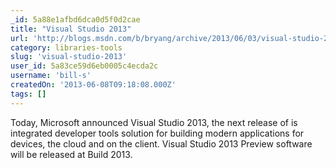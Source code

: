 ```yaml
---
_id: 5a88e1afbd6dca0d5f0d2cae
title: "Visual Studio 2013"
url: 'http://blogs.msdn.com/b/bryang/archive/2013/06/03/visual-studio-2013.aspx'
category: libraries-tools
slug: 'visual-studio-2013'
user_id: 5a83ce59d6eb0005c4ecda2c
username: 'bill-s'
createdOn: '2013-06-08T09:18:08.000Z'
tags: []
---
```


Today, Microsoft announced Visual Studio 2013, the next release of is integrated developer tools solution for building modern applications for devices, the cloud and on the client. Visual Studio 2013 Preview software will be released at Build 2013.
